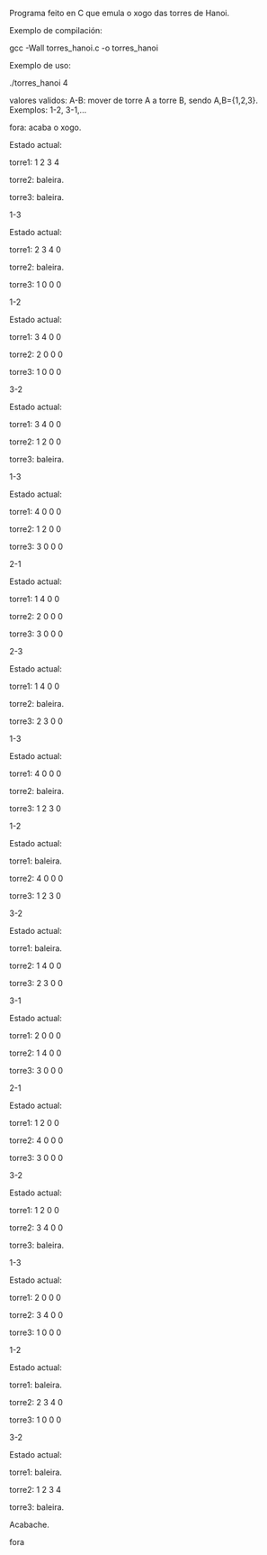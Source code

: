 Programa feito en C que emula o xogo das torres de Hanoi.

Exemplo de compilación:

gcc -Wall torres_hanoi.c -o torres_hanoi

Exemplo de uso:

./torres_hanoi 4

valores validos:
A-B: mover de torre A a torre B, sendo A,B={1,2,3}. Exemplos: 1-2, 3-1,...

fora: acaba o xogo.


Estado actual: 

torre1: 1 2 3 4 

torre2: baleira.

torre3: baleira.

1-3

Estado actual: 

torre1: 2 3 4 0 

torre2: baleira.

torre3: 1 0 0 0 

1-2

Estado actual: 

torre1: 3 4 0 0 

torre2: 2 0 0 0 

torre3: 1 0 0 0 

3-2

Estado actual: 

torre1: 3 4 0 0 

torre2: 1 2 0 0 

torre3: baleira.

1-3

Estado actual: 

torre1: 4 0 0 0 

torre2: 1 2 0 0 

torre3: 3 0 0 0 

2-1

Estado actual: 

torre1: 1 4 0 0 

torre2: 2 0 0 0 

torre3: 3 0 0 0 

2-3

Estado actual: 

torre1: 1 4 0 0 

torre2: baleira.

torre3: 2 3 0 0 

1-3

Estado actual: 

torre1: 4 0 0 0 

torre2: baleira.

torre3: 1 2 3 0 

1-2

Estado actual: 

torre1: baleira.

torre2: 4 0 0 0 

torre3: 1 2 3 0 

3-2

Estado actual: 

torre1: baleira.

torre2: 1 4 0 0 

torre3: 2 3 0 0 

3-1

Estado actual: 

torre1: 2 0 0 0 

torre2: 1 4 0 0 

torre3: 3 0 0 0 

2-1

Estado actual: 

torre1: 1 2 0 0 

torre2: 4 0 0 0 

torre3: 3 0 0 0 

3-2

Estado actual: 

torre1: 1 2 0 0 

torre2: 3 4 0 0 

torre3: baleira.

1-3

Estado actual: 

torre1: 2 0 0 0 

torre2: 3 4 0 0 

torre3: 1 0 0 0 

1-2

Estado actual: 

torre1: baleira.

torre2: 2 3 4 0 

torre3: 1 0 0 0 

3-2

Estado actual: 

torre1: baleira.

torre2: 1 2 3 4 

torre3: baleira.

Acabache.

fora
